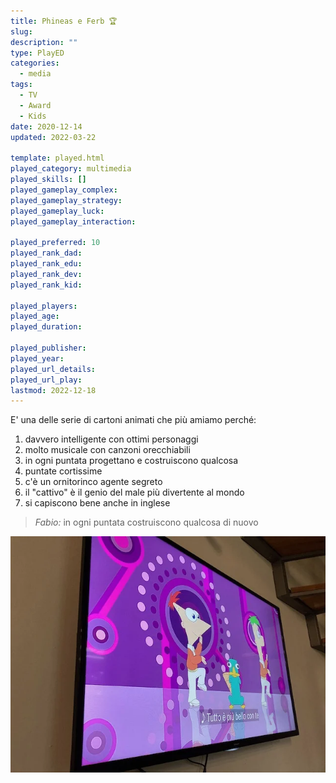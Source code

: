 ```yaml
---
title: Phineas e Ferb 🏆
slug: 
description: ""
type: PlayED
categories:
  - media
tags:
  - TV
  - Award
  - Kids
date: 2020-12-14
updated: 2022-03-22

template: played.html
played_category: multimedia
played_skills: []
played_gameplay_complex:
played_gameplay_strategy:
played_gameplay_luck:
played_gameplay_interaction:

played_preferred: 10
played_rank_dad: 
played_rank_edu:
played_rank_dev:
played_rank_kid: 

played_players: 
played_age: 
played_duration: 

played_publisher: 
played_year: 
played_url_details: 
played_url_play: 
lastmod: 2022-12-18
---
```


E' una delle serie di cartoni animati che più amiamo perché:

1. davvero intelligente con ottimi personaggi
2. molto musicale con canzoni orecchiabili
3. in ogni puntata progettano e costruiscono qualcosa
4. puntate cortissime
5. c'è un ornitorinco agente segreto
6. il "cattivo" è il genio del male più divertente al mondo
7. si capiscono bene anche in inglese

> *Fabio:*
> in ogni puntata costruiscono qualcosa di nuovo


![](../../scuola/ludosofia/_img/media_paf.webp)

